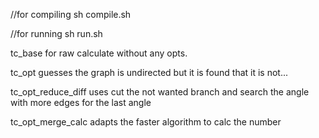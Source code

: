 //for compiling
sh compile.sh

//for running
sh run.sh

tc_base for raw calculate without any opts.

tc_opt guesses the graph is undirected but it is found that it is not...

tc_opt_reduce_diff uses cut the not wanted branch and search the angle with more edges for the last angle

tc_opt_merge_calc adapts the faster algorithm to calc the number